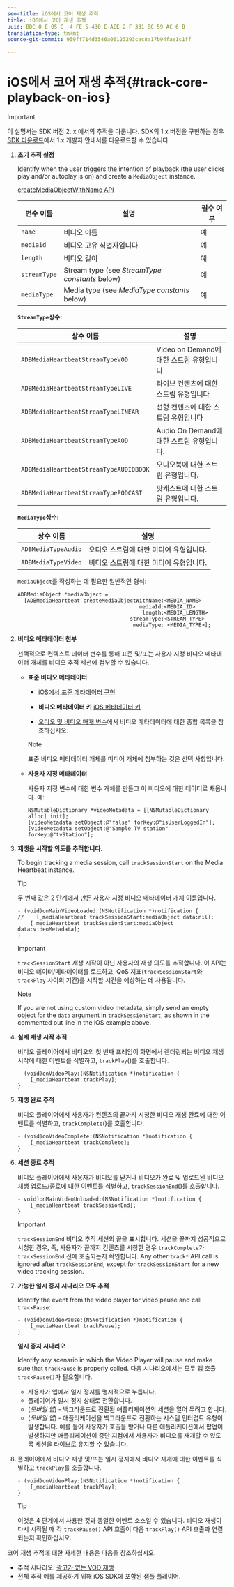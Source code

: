 ```yaml
---
seo-title: iOS에서 코어 재생 추적
title: iOS에서 코어 재생 추적
uuid: BDC 0 E 05 C -4 FE 5-430 E-AEE 2-F 331 BC 59 AC 6 B
translation-type: tm+mt
source-git-commit: 959ff714d3546a06123293cac8a17b94fae1c1ff

---
```



# iOS에서 코어 재생 추적{#track-core-playback-on-ios}

>[!IMPORTANT]
>이 설명서는 SDK 버전 2. x 에서의 추적을 다룹니다. SDK의 1.x 버전을 구현하는 경우 [SDK 다운로드](../../../sdk-implement/download-sdks.md)에서 1.x 개발자 안내서를 다운로드할 수 있습니다.

1. **초기 추적 설정**

   Identify when the user triggers the intention of playback (the user clicks play and/or autoplay is on) and create a `MediaObject` instance.

   [createMediaObjectWithName API](https://adobe-marketing-cloud.github.io/media-sdks/reference/ios/Classes/ADBMediaHeartbeat.html#//api/name/createMediaObjectWithName:mediaId:length:streamType:mediaType:)

   | 변수 이름 | 설명 | 필수 여부 |
   |---|---|---|
   | `name` | 비디오 이름 | 예 |
   | `mediaid` | 비디오 고유 식별자입니다 | 예 |
   | `length` | 비디오 길이 | 예 |
   | `streamType` | Stream type (see _StreamType constants_ below) | 예 |
   | `mediaType` | Media type (see _MediaType constants_ below) | 예 |

   **`StreamType`상수:**

   | 상수 이름 | 설명 |
   |---|---|
   | `ADBMediaHeartbeatStreamTypeVOD` | Video on Demand에 대한 스트림 유형입니다 |
   | `ADBMediaHeartbeatStreamTypeLIVE` | 라이브 컨텐츠에 대한 스트림 유형입니다 |
   | `ADBMediaHeartbeatStreamTypeLINEAR` | 선형 컨텐츠에 대한 스트림 유형입니다 |
   | `ADBMediaHeartbeatStreamTypeAOD` | Audio On Demand에 대한 스트림 유형입니다. |
   | `ADBMediaHeartbeatStreamTypeAUDIOBOOK` | 오디오북에 대한 스트림 유형입니다. |
   | `ADBMediaHeartbeatStreamTypePODCAST` | 팟캐스트에 대한 스트림 유형입니다. |

   **`MediaType`상수:**

   | 상수 이름 | 설명 |
   |---|---|
   | `ADBMediaTypeAudio` | 오디오 스트림에 대한 미디어 유형입니다. |
   | `ADBMediaTypeVideo` | 비디오 스트림에 대한 미디어 유형입니다. |

   `MediaObject`를 작성하는 데 필요한 일반적인 형식:

   ```
   ADBMediaObject *mediaObject =  
     [ADBMediaHeartbeat createMediaObjectWithName:<MEDIA_NAME> 
                                          mediaId:<MEDIA_ID> 
                                           length:<MEDIA_LENGTH>                       
                                       streamType:<STREAM_TYPE> 
                                        mediaType: <MEDIA_TYPE>];
   ```

1. **비디오 메타데이터 첨부**

   선택적으로 컨텍스트 데이터 변수를 통해 표준 및/또는 사용자 지정 비디오 메타데이터 개체를 비디오 추적 세션에 첨부할 수 있습니다.

   * **표준 비디오 메타데이터**

      * [iOS에서 표준 메타데이터 구현](../../../sdk-implement/track-av-playback/impl-std-metadata/impl-std-metadata-ios.md)
      * **비디오 메타데이터 키**
         [iOS 메타데이터 키](../../../sdk-implement/track-av-playback/impl-std-metadata/ios-metadata-keys.md)

      * [오디오 및 비디오 매개 변수](../../../metrics-and-metadata/audio-video-parameters.md)에서 비디오 메타데이터에 대한 종합 목록을 참조하십시오.
      >[!NOTE]
      >
      >표준 비디오 메타데이터 개체를 미디어 개체에 첨부하는 것은 선택 사항입니다.

   * **사용자 지정 메타데이터**

      사용자 지정 변수에 대한 변수 개체를 만들고 이 비디오에 대한 데이터로 채웁니다. 예:

      ```
      NSMutableDictionary *videoMetadata = [[NSMutableDictionary alloc] init]; 
      [videoMetadata setObject:@"false" forKey:@"isUserLoggedIn"]; 
      [videoMetadata setObject:@"Sample TV station" forKey:@"tvStation"];
      ```


1. **재생을 시작할 의도를 추적합니다.**

   To begin tracking a media session, call `trackSessionStart` on the Media Heartbeat instance.

   >[!TIP]
   >
   >두 번째 값은 2 단계에서 만든 사용자 지정 비디오 메타데이터 개체 이름입니다.

   ```
   - (void)onMainVideoLoaded:(NSNotification *)notification { 
   //    [_mediaHeartbeat trackSessionStart:mediaObject data:nil]; 
       [_mediaHeartbeat trackSessionStart:mediaObject data:videoMetadata]; 
   }
   ```

   >[!IMPORTANT]
   >
   >`trackSessionStart` 재생 시작이 아닌 사용자의 재생 의도를 추적합니다. 이 API는 비디오 데이터/메타데이터를 로드하고, QoS 지표(`trackSessionStart`와 `trackPlay` 사이의 기간)를 시작할 시간을 예상하는 데 사용됩니다.

   >[!NOTE]
   >
   >If you are not using custom video metadata, simply send an empty object for the `data` argument in `trackSessionStart`, as shown in the commented out line in the iOS example above.

1. **실제 재생 시작 추적**

   비디오 플레이어에서 비디오의 첫 번째 프레임이 화면에서 렌더링되는 비디오 재생 시작에 대한 이벤트를 식별하고, `trackPlay`()를 호출합니다.

   ```
   - (void)onVideoPlay:(NSNotification *)notification { 
       [_mediaHeartbeat trackPlay]; 
   }
   ```

1. **재생 완료 추적**

   비디오 플레이어에서 사용자가 컨텐츠의 끝까지 시청한 비디오 재생 완료에 대한 이벤트를 식별하고, `trackComplete`()를 호출합니다.

   ```
   - (void)onVideoComplete:(NSNotification *)notification { 
       [_mediaHeartbeat trackComplete]; 
   }
   ```

1. **세션 종료 추적**

   비디오 플레이어에서 사용자가 비디오를 닫거나 비디오가 완료 및 업로드된 비디오 재생 업로드/종료에 대한 이벤트를 식별하고, `trackSessionEnd`()를 호출합니다.

   ```
   - void)onMainVideoUnloaded:(NSNotification *)notification { 
       [_mediaHeartbeat trackSessionEnd]; 
   }
   ```

   >[!IMPORTANT]
   >
   >`trackSessionEnd` 비디오 추적 세션의 끝을 표시합니다. 세션을 끝까지 성공적으로 시청한 경우, 즉, 사용자가 끝까지 컨텐츠를 시청한 경우 `trackComplete`가 `trackSessionEnd` 전에 호출되는지 확인합니다. Any other `track*` API call is ignored after `trackSessionEnd`, except for `trackSessionStart` for a new video tracking session.

1. **가능한 일시 중지 시나리오 모두 추적**

   Identify the event from the video player for video pause and call `trackPause`:

   ```
   - (void)onVideoPause:(NSNotification *)notification { 
       [_mediaHeartbeat trackPause]; 
   }
   ```

   **일시 중지 시나리오**

   Identify any scenario in which the Video Player will pause and make sure that `trackPause` is properly called. 다음 시나리오에서는 모두 앱 호출 `trackPause()`가 필요합니다.

   * 사용자가 앱에서 일시 정지를 명시적으로 누릅니다.
   * 플레이어가 일시 정지 상태로 전환합니다.
   * (*모바일 앱*) - 백그라운드로 전환된 애플리케이션의 세션을 열어 두려고 합니다.
   * (*모바일 앱*) - 애플리케이션을 백그라운드로 전환하는 시스템 인터럽트 유형이 발생합니다. 예를 들어 사용자가 호출을 받거나 다른 애플리케이션에서 팝업이 발생하지만 애플리케이션이 중단 지점에서 사용자가 비디오를 재개할 수 있도록 세션을 라이브로 유지할 수 있습니다.

1. 플레이어에서 비디오 재생 및/또는 일시 정지에서 비디오 재개에 대한 이벤트를 식별하고 `trackPlay`를 호출합니다.

   ```
   - (void)onVideoPlay:(NSNotification *)notification { 
       [_mediaHeartbeat trackPlay]; 
   }
   ```

   >[!TIP]
   >
   >이것은 4 단계에서 사용한 것과 동일한 이벤트 소스일 수 있습니다. 비디오 재생이 다시 시작될 때 각 `trackPause()` API 호출이 다음 `trackPlay()` API 호출과 연결되는지 확인하십시오.

코어 재생 추적에 대한 자세한 내용은 다음을 참조하십시오.

* 추적 시나리오: [광고가 없는 VOD 재생](../../../sdk-implement/tracking-scenarios/vod-no-intrs-details.md)
* 전체 추적 예를 제공하기 위해 iOS SDK에 포함된 샘플 플레이어.

